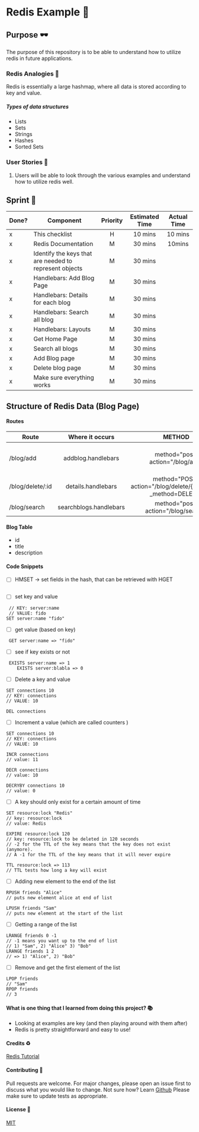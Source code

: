 # Redis Example :rocket:

## Purpose :dark_sunglasses:

The purpose of this repository is to be able to understand how to utilize redis in future applications.

### Redis Analogies :open_book:

Redis is essentially a large hashmap, where all data is stored according to key and value.

##### Types of data structures

- Lists
- Sets
- Strings
- Hashes
- Sorted Sets

### User Stories :telescope:

1. Users will be able to look through the various examples and understand how to utilize redis well.

## Sprint :athletic_shoe:

| Done? | Component                                              | Priority | Estimated Time | Actual Time |
| ----- | ------------------------------------------------------ | :------: | :------------: | :---------: |
| x     | This checklist                                         |    H     |    10 mins     |   10 mins   |
| x     | Redis Documentation                                    |    M     |    30 mins     |   10mins    |
| x     | Identify the keys that are needed to represent objects |    M     |    30 mins     |             |
| x     | Handlebars: Add Blog Page                              |    M     |    30 mins     |             |
| x     | Handlebars: Details for each blog                      |    M     |    30 mins     |             |
| x     | Handlebars: Search all blog                            |    M     |    30 mins     |             |
| x     | Handlebars: Layouts                                    |    M     |    30 mins     |             |
| x     | Get Home Page                                          |    M     |    30 mins     |             |
| x     | Search all blogs                                       |    M     |    30 mins     |             |
| x     | Add Blog page                                          |    M     |    30 mins     |             |
| x     | Delete blog page                                       |    M     |    30 mins     |             |
| x     | Make sure everything works                             |    M     |    30 mins     |             |

## Structure of Redis Data (Blog Page)

#### Routes

| Route            |    Where it occurs     |                             METHOD                              | Server explanation                                                             |
| ---------------- | :--------------------: | :-------------------------------------------------------------: | ------------------------------------------------------------------------------ |
| /blog/add        |   addblog.handlebars   |                method="post" action="/blog/add"                 | passes in the id, title and description (and then in the server, pushes it in) |
| /blog/delete/:id |   details.handlebars   | method="POST" action="/blog/delete/{{blog.id}}?\_method=DELETE" | client.del(req.params.id)                                                      |
| /blog/search     | searchblogs.handlebars |               method="post" action="/blog/search"               | get the id, and then find it in the database                                   |

#### Blog Table

- id
- title
- description

#### Code Snippets

- [ ] HMSET -> set fields in the hash, that can be retrieved with HGET

```

```

- [ ] set key and value

```
 // KEY: server:name
 // VALUE: fido
SET server:name "fido"
```

- [ ] get value (based on key)

```
 GET server:name => "fido"
```

- [ ] see if key exists or not

```
 EXISTS server:name => 1
    EXISTS server:blabla => 0
```

- [ ] Delete a key and value

```
SET connections 10
// KEY: connections
// VALUE: 10

DEL connections
```

- [ ] Increment a value (which are called counters )

```
SET connections 10
// KEY: connections
// VALUE: 10

INCR connections
// value: 11

DECR connections
// value: 10

DECRYBY connections 10
// value: 0
```

- [ ] A key should only exist for a certain amount of time

```
SET resource:lock "Redis"
// key: resource:lock
// value: Redis

EXPIRE resource:lock 120
// key: resource:lock to be deleted in 120 seconds
// -2 for the TTL of the key means that the key does not exist (anymore).
// A -1 for the TTL of the key means that it will never expire

TTL resource:lock => 113
// TTL tests how long a key will exist
```

- [ ] Adding new element to the end of the list

```
RPUSH friends "Alice"
// puts new element alice at end of list

LPUSH friends "Sam"
// puts new element at the start of the list
```

- [ ] Getting a range of the list

```
LRANGE friends 0 -1
// -1 means you want up to the end of list
// 1) "Sam", 2) "Alice" 3) "Bob"
LRANGE friends 1 2
// => 1) "Alice", 2) "Bob"
```

- [ ] Remove and get the first element of the list

```
LPOP friends
// "Sam"
RPOP friends
// 3
```

#### What is one thing that I learned from doing this project? :books:

- Looking at examples are key (and then playing around with them after)
- Redis is pretty straightforward and easy to use!

#### Credits :recycle:

[Redis Tutorial](https://try.redis.io/)

#### Contributing :round_pushpin:

Pull requests are welcome. For major changes, please open an issue first to discuss what you would like to change.
Not sure how? Learn [Github](https://www.youtube.com/watch?v=3RjQznt-8kE&list=PL4cUxeGkcC9goXbgTDQ0n_4TBzOO0ocPR)
Please make sure to update tests as appropriate.

#### License :memo:

[MIT](https://choosealicense.com/licenses/mit/)
